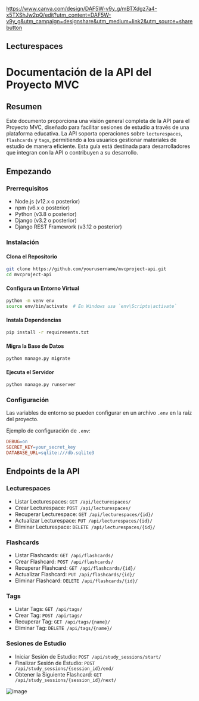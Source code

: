 https://www.canva.com/design/DAF5W-v9y_g/mBTXdgz7a4-x5TXShJw2pQ/edit?utm_content=DAF5W-v9y_g&utm_campaign=designshare&utm_medium=link2&utm_source=sharebutton

## Lecturespaces

# Documentación de la API del Proyecto MVC

## Resumen

Este documento proporciona una visión general completa de la API para el Proyecto MVC, diseñado para facilitar sesiones de estudio a través de una plataforma educativa. La API soporta operaciones sobre `lecturespaces`, `flashcards` y `tags`, permitiendo a los usuarios gestionar materiales de estudio de manera eficiente. Esta guía está destinada para desarrolladores que integran con la API o contribuyen a su desarrollo.

## Empezando

### Prerrequisitos

- Node.js (v12.x o posterior)
- npm (v6.x o posterior)
- Python (v3.8 o posterior)
- Django (v3.2 o posterior)
- Django REST Framework (v3.12 o posterior)

### Instalación

#### Clona el Repositorio

```bash
git clone https://github.com/yourusername/mvcproject-api.git
cd mvcproject-api
```

#### Configura un Entorno Virtual

```bash
python -m venv env
source env/bin/activate  # En Windows usa `env\Scripts\activate`
```

#### Instala Dependencias

```bash
pip install -r requirements.txt
```

#### Migra la Base de Datos

```bash
python manage.py migrate
```

#### Ejecuta el Servidor

```bash
python manage.py runserver
```

### Configuración

Las variables de entorno se pueden configurar en un archivo `.env` en la raíz del proyecto.

Ejemplo de configuración de `.env`:

```makefile
DEBUG=on
SECRET_KEY=your_secret_key
DATABASE_URL=sqlite:///db.sqlite3
```

## Endpoints de la API

### Lecturespaces

- Listar Lecturespaces: `GET /api/lecturespaces/`
- Crear Lecturespace: `POST /api/lecturespaces/`
- Recuperar Lecturespace: `GET /api/lecturespaces/{id}/`
- Actualizar Lecturespace: `PUT /api/lecturespaces/{id}/`
- Eliminar Lecturespace: `DELETE /api/lecturespaces/{id}/`

### Flashcards

- Listar Flashcards: `GET /api/flashcards/`
- Crear Flashcard: `POST /api/flashcards/`
- Recuperar Flashcard: `GET /api/flashcards/{id}/`
- Actualizar Flashcard: `PUT /api/flashcards/{id}/`
- Eliminar Flashcard: `DELETE /api/flashcards/{id}/`

### Tags

- Listar Tags: `GET /api/tags/`
- Crear Tag: `POST /api/tags/`
- Recuperar Tag: `GET /api/tags/{name}/`
- Eliminar Tag: `DELETE /api/tags/{name}/`

### Sesiones de Estudio

- Iniciar Sesión de Estudio: `POST /api/study_sessions/start/`
- Finalizar Sesión de Estudio: `POST /api/study_sessions/{session_id}/end/`
- Obtener la Siguiente Flashcard: `GET /api/study_sessions/{session_id}/next/`

![image](https://github.com/AndresMoreta20/django_vue/assets/61909582/5df009f2-f589-4bb6-9eef-e1b78987a95d)

